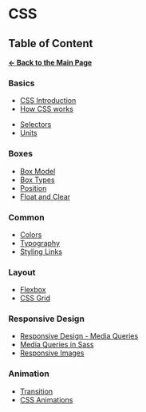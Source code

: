 # CSS

## Table of Content

[**&larr; Back to the Main Page**](./../README.md)

<div></div>

### Basics

- [CSS Introduction](./css-basics.md)
- [How CSS works](./how-css-works.md)

<div></div>

- [Selectors](./selectors.md)
- [Units](./units.md)

<div></div>

### Boxes

- [Box Model](./box-model.md)
- [Box Types](./box-types.md)
- [Position](./position.md)
- [Float and Clear](./float-clear.md)

<div></div>

### Common

- [Colors](./colors.md)
- [Typography](./typography.md)
- [Styling Links](./styling-links.md)

<div></div>

### Layout

- [Flexbox](./flexbox.md)
- [CSS Grid](./css-grid.md)

<div></div>

### Responsive Design

- [Responsive Design - Media Queries](./media-queries.md)
- [Media Queries in Sass](./media-queries-sass.md)
- [Responsive Images](./responsive-images.md)

<div></div>

### Animation

- [Transition](./transition.md)
- [CSS Animations](./keyframe.md)

<div></div>

